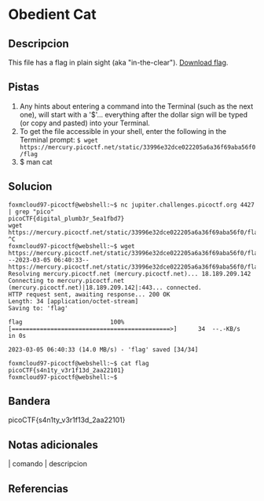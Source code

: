 
# Obedient Cat

## Descripcion

This file has a flag in plain sight (aka "in-the-clear"). [Download flag](https://mercury.picoctf.net/static/33996e32dce022205a6a36f69aba56f0/flag).

## Pistas

1. Any hints about entering a command into the Terminal (such as the next one), will start with a '$'... everything after the dollar sign will be typed (or copy and pasted) into your Terminal.
2. To get the file accessible in your shell, enter the following in the Terminal prompt: `$ wget https://mercury.picoctf.net/static/33996e32dce022205a6a36f69aba56f0/flag`
3. $ man cat

## Solucion

```bash()
foxmcloud97-picoctf@webshell:~$ nc jupiter.challenges.picoctf.org 4427 | grep "pico"
picoCTF{digital_plumb3r_5ea1fbd7}
wget https://mercury.picoctf.net/static/33996e32dce022205a6a36f69aba56f0/flag
^C
foxmcloud97-picoctf@webshell:~$ wget https://mercury.picoctf.net/static/33996e32dce022205a6a36f69aba56f0/flag
--2023-03-05 06:40:33--  https://mercury.picoctf.net/static/33996e32dce022205a6a36f69aba56f0/flag
Resolving mercury.picoctf.net (mercury.picoctf.net)... 18.189.209.142
Connecting to mercury.picoctf.net (mercury.picoctf.net)|18.189.209.142|:443... connected.
HTTP request sent, awaiting response... 200 OK
Length: 34 [application/octet-stream]
Saving to: 'flag'

flag                         100%[=============================================>]      34  --.-KB/s    in 0s      

2023-03-05 06:40:33 (14.0 MB/s) - 'flag' saved [34/34]

foxmcloud97-picoctf@webshell:~$ cat flag
picoCTF{s4n1ty_v3r1f13d_2aa22101}
foxmcloud97-picoctf@webshell:~$ 
```

## Bandera

picoCTF{s4n1ty_v3r1f13d_2aa22101}

## Notas adicionales

| comando | descripcion

## Referencias
